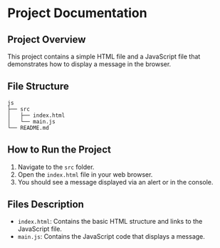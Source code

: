 # Project Documentation

## Project Overview
This project contains a simple HTML file and a JavaScript file that demonstrates how to display a message in the browser.

## File Structure
```
js
├── src
│   ├── index.html
│   └── main.js
└── README.md
```

## How to Run the Project
1. Navigate to the `src` folder.
2. Open the `index.html` file in your web browser.
3. You should see a message displayed via an alert or in the console.

## Files Description
- `index.html`: Contains the basic HTML structure and links to the JavaScript file.
- `main.js`: Contains the JavaScript code that displays a message.